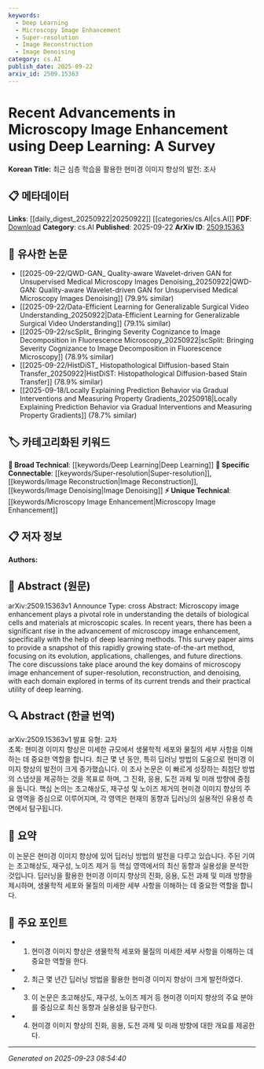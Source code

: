 ```yaml
---
keywords:
  - Deep Learning
  - Microscopy Image Enhancement
  - Super-resolution
  - Image Reconstruction
  - Image Denoising
category: cs.AI
publish_date: 2025-09-22
arxiv_id: 2509.15363
---
```


<!-- KEYWORD_LINKING_METADATA:
{
  "processed_timestamp": "2025-09-23T08:54:40.031837",
  "vocabulary_version": "1.0",
  "selected_keywords": [
    "Deep Learning",
    "Microscopy Image Enhancement",
    "Super-resolution",
    "Image Reconstruction",
    "Image Denoising"
  ],
  "rejected_keywords": [],
  "similarity_scores": {
    "Deep Learning": 0.85,
    "Microscopy Image Enhancement": 0.8,
    "Super-resolution": 0.77,
    "Image Reconstruction": 0.76,
    "Image Denoising": 0.75
  },
  "extraction_method": "AI_prompt_based",
  "budget_applied": true,
  "candidates_json": {
    "candidates": [
      {
        "surface": "Deep Learning",
        "canonical": "Deep Learning",
        "aliases": [
          "DL"
        ],
        "category": "broad_technical",
        "rationale": "Deep Learning is a fundamental technique driving advancements in microscopy image enhancement.",
        "novelty_score": 0.45,
        "connectivity_score": 0.9,
        "specificity_score": 0.6,
        "link_intent_score": 0.85
      },
      {
        "surface": "Microscopy Image Enhancement",
        "canonical": "Microscopy Image Enhancement",
        "aliases": [
          "Microscopy Enhancement"
        ],
        "category": "unique_technical",
        "rationale": "This is the central focus of the paper, providing a unique technical area for linking.",
        "novelty_score": 0.75,
        "connectivity_score": 0.65,
        "specificity_score": 0.85,
        "link_intent_score": 0.8
      },
      {
        "surface": "Super-resolution",
        "canonical": "Super-resolution",
        "aliases": [
          "SR"
        ],
        "category": "specific_connectable",
        "rationale": "Super-resolution is a key domain in the paper, relevant for linking with other image processing techniques.",
        "novelty_score": 0.6,
        "connectivity_score": 0.78,
        "specificity_score": 0.72,
        "link_intent_score": 0.77
      },
      {
        "surface": "Image Reconstruction",
        "canonical": "Image Reconstruction",
        "aliases": [
          "Reconstruction"
        ],
        "category": "specific_connectable",
        "rationale": "Image Reconstruction is a significant application area of deep learning in microscopy.",
        "novelty_score": 0.58,
        "connectivity_score": 0.75,
        "specificity_score": 0.7,
        "link_intent_score": 0.76
      },
      {
        "surface": "Image Denoising",
        "canonical": "Image Denoising",
        "aliases": [
          "Denoising"
        ],
        "category": "specific_connectable",
        "rationale": "Image Denoising is crucial for enhancing microscopy images, making it a strong link candidate.",
        "novelty_score": 0.57,
        "connectivity_score": 0.73,
        "specificity_score": 0.71,
        "link_intent_score": 0.75
      }
    ],
    "ban_list_suggestions": [
      "method",
      "experiment",
      "performance"
    ]
  },
  "decisions": [
    {
      "candidate_surface": "Deep Learning",
      "resolved_canonical": "Deep Learning",
      "decision": "linked",
      "scores": {
        "novelty": 0.45,
        "connectivity": 0.9,
        "specificity": 0.6,
        "link_intent": 0.85
      }
    },
    {
      "candidate_surface": "Microscopy Image Enhancement",
      "resolved_canonical": "Microscopy Image Enhancement",
      "decision": "linked",
      "scores": {
        "novelty": 0.75,
        "connectivity": 0.65,
        "specificity": 0.85,
        "link_intent": 0.8
      }
    },
    {
      "candidate_surface": "Super-resolution",
      "resolved_canonical": "Super-resolution",
      "decision": "linked",
      "scores": {
        "novelty": 0.6,
        "connectivity": 0.78,
        "specificity": 0.72,
        "link_intent": 0.77
      }
    },
    {
      "candidate_surface": "Image Reconstruction",
      "resolved_canonical": "Image Reconstruction",
      "decision": "linked",
      "scores": {
        "novelty": 0.58,
        "connectivity": 0.75,
        "specificity": 0.7,
        "link_intent": 0.76
      }
    },
    {
      "candidate_surface": "Image Denoising",
      "resolved_canonical": "Image Denoising",
      "decision": "linked",
      "scores": {
        "novelty": 0.57,
        "connectivity": 0.73,
        "specificity": 0.71,
        "link_intent": 0.75
      }
    }
  ]
}
-->

# Recent Advancements in Microscopy Image Enhancement using Deep Learning: A Survey

**Korean Title:** 최근 심층 학습을 활용한 현미경 이미지 향상의 발전: 조사

## 📋 메타데이터

**Links**: [[daily_digest_20250922|20250922]] [[categories/cs.AI|cs.AI]]
**PDF**: [Download](https://arxiv.org/pdf/2509.15363.pdf)
**Category**: cs.AI
**Published**: 2025-09-22
**ArXiv ID**: [2509.15363](https://arxiv.org/abs/2509.15363)

## 🔗 유사한 논문
- [[2025-09-22/QWD-GAN_ Quality-aware Wavelet-driven GAN for Unsupervised Medical Microscopy Images Denoising_20250922|QWD-GAN: Quality-aware Wavelet-driven GAN for Unsupervised Medical Microscopy Images Denoising]] (79.9% similar)
- [[2025-09-22/Data-Efficient Learning for Generalizable Surgical Video Understanding_20250922|Data-Efficient Learning for Generalizable Surgical Video Understanding]] (79.1% similar)
- [[2025-09-22/scSplit_ Bringing Severity Cognizance to Image Decomposition in Fluorescence Microscopy_20250922|scSplit: Bringing Severity Cognizance to Image Decomposition in Fluorescence Microscopy]] (78.9% similar)
- [[2025-09-22/HistDiST_ Histopathological Diffusion-based Stain Transfer_20250922|HistDiST: Histopathological Diffusion-based Stain Transfer]] (78.9% similar)
- [[2025-09-18/Locally Explaining Prediction Behavior via Gradual Interventions and Measuring Property Gradients_20250918|Locally Explaining Prediction Behavior via Gradual Interventions and Measuring Property Gradients]] (78.7% similar)

## 🏷️ 카테고리화된 키워드
**🧠 Broad Technical**: [[keywords/Deep Learning|Deep Learning]]
**🔗 Specific Connectable**: [[keywords/Super-resolution|Super-resolution]], [[keywords/Image Reconstruction|Image Reconstruction]], [[keywords/Image Denoising|Image Denoising]]
**⚡ Unique Technical**: [[keywords/Microscopy Image Enhancement|Microscopy Image Enhancement]]

## 📋 저자 정보

**Authors:** 

## 📄 Abstract (원문)

arXiv:2509.15363v1 Announce Type: cross 
Abstract: Microscopy image enhancement plays a pivotal role in understanding the details of biological cells and materials at microscopic scales. In recent years, there has been a significant rise in the advancement of microscopy image enhancement, specifically with the help of deep learning methods. This survey paper aims to provide a snapshot of this rapidly growing state-of-the-art method, focusing on its evolution, applications, challenges, and future directions. The core discussions take place around the key domains of microscopy image enhancement of super-resolution, reconstruction, and denoising, with each domain explored in terms of its current trends and their practical utility of deep learning.

## 🔍 Abstract (한글 번역)

arXiv:2509.15363v1 발표 유형: 교차  
초록: 현미경 이미지 향상은 미세한 규모에서 생물학적 세포와 물질의 세부 사항을 이해하는 데 중요한 역할을 합니다. 최근 몇 년 동안, 특히 딥러닝 방법의 도움으로 현미경 이미지 향상의 발전이 크게 증가했습니다. 이 조사 논문은 이 빠르게 성장하는 최첨단 방법의 스냅샷을 제공하는 것을 목표로 하며, 그 진화, 응용, 도전 과제 및 미래 방향에 중점을 둡니다. 핵심 논의는 초고해상도, 재구성 및 노이즈 제거의 현미경 이미지 향상의 주요 영역을 중심으로 이루어지며, 각 영역은 현재의 동향과 딥러닝의 실용적인 유용성 측면에서 탐구됩니다.

## 📝 요약

이 논문은 현미경 이미지 향상에 있어 딥러닝 방법의 발전을 다루고 있습니다. 주된 기여는 초고해상도, 재구성, 노이즈 제거 등 핵심 영역에서의 최신 동향과 실용성을 분석한 것입니다. 딥러닝을 활용한 현미경 이미지 향상의 진화, 응용, 도전 과제 및 미래 방향을 제시하며, 생물학적 세포와 물질의 미세한 세부 사항을 이해하는 데 중요한 역할을 합니다.

## 🎯 주요 포인트

- 1. 현미경 이미지 향상은 생물학적 세포와 물질의 미세한 세부 사항을 이해하는 데 중요한 역할을 한다.
- 2. 최근 몇 년간 딥러닝 방법을 활용한 현미경 이미지 향상이 크게 발전하였다.
- 3. 이 논문은 초고해상도, 재구성, 노이즈 제거 등 현미경 이미지 향상의 주요 분야를 중심으로 최신 동향과 실용성을 탐구한다.
- 4. 현미경 이미지 향상의 진화, 응용, 도전 과제 및 미래 방향에 대한 개요를 제공한다.


---

*Generated on 2025-09-23 08:54:40*